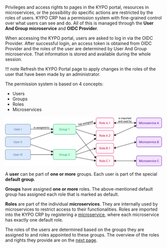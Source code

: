 Privileges and access rights to pages in the KYPO portal, resources in microservices, or the possibility do specific actions are restricted by the roles of users. KYPO CRP has a permission system with fine-grained control over what users can see and do. All of this is managed through the **User And Group microservice** and **OIDC Provider**. 

When accessing the KYPO portal, users are asked to log in via the OIDC Provider. After successful login, an access token is obtained from OIDC Provider and the roles of the user are determined by User And Group microservice. That information is stored and available during the whole session.

!!! note
    Refresh the KYPO Portal page to apply changes in the roles of the user that have been made by an administrator.

The permission system is based on 4 concepts:

* Users
* Groups
* Roles
* Microservices


![KYPO-permission-system](../../img/user-guide-advanced/users-and-groups/KYPO-permission-system.png)

A **user** can be part of **one or more** groups. Each user is part of the special **default group**. 

**Groups** have assigned **one or more** roles. The above-mentioned default group has assigned each role that is marked as default. 

**Roles** are part of the individual **microservices**. They are internally used by microservices to restrict access to their functionalities. Roles are imported into the KYPO CRP by registering a [microservice](../../user-guide-basic/administration-agenda/microservices.md), where each microservice has exactly one default role. 

The roles of the users are determined based on the groups they are assigned to and roles appointed to these groups. The overview of the roles and rights they provide are on the [next page](../roles).
